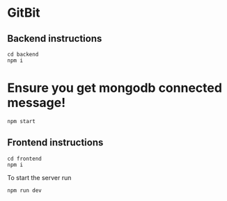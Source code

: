 # GitBit

## Backend instructions

```
cd backend
npm i
```
# Ensure you get mongodb connected message!

```
npm start
```

## Frontend instructions

```
cd frontend
npm i
```

To start the server run 
```
npm run dev
```